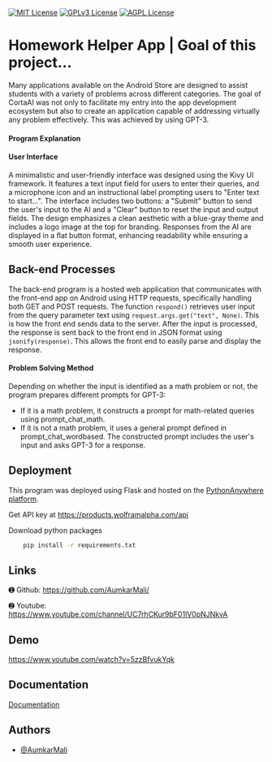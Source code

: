 


[![MIT License](https://img.shields.io/badge/License-MIT-green.svg)](https://choosealicense.com/licenses/mit/)
[![GPLv3 License](https://img.shields.io/badge/License-GPL%20v3-yellow.svg)](https://opensource.org/licenses/)
[![AGPL License](https://img.shields.io/badge/license-AGPL-blue.svg)](http://www.gnu.org/licenses/agpl-3.0)


# Homework Helper App | Goal of this project...

Many applications available on the Android Store are designed to assist students with a variety of problems across different categories. The goal of CortaAI was not only to facilitate my entry into the app development ecosystem but also to create an application capable of addressing virtually any problem effectively. This was achieved by using GPT-3.

#### Program Explanation

#### User Interface

A minimalistic and user-friendly interface was designed using the Kivy UI framework. It features a text input field for users to enter their queries, and a microphone icon and an instructional label prompting users to "Enter text to start...". The interface includes two buttons: a "Submit" button to send the user's input to the AI and a "Clear" button to reset the input and output fields. The design emphasizes a clean aesthetic with a blue-gray theme and includes a logo image at the top for branding. Responses from the AI are displayed in a flat button format, enhancing readability while ensuring a smooth user experience.

## Back-end Processes

The back-end program is a hosted web application that communicates with the front-end app on Android using HTTP requests, specifically handling both GET and POST requests. The function `respond()` retrieves user input from the query parameter text using `request.args.get("text", None)`. This is how the front end sends data to the server. After the input is processed, the response is sent back to the front end in JSON format using `jsonify(response)`. This allows the front end to easily parse and display the response.

#### Problem Solving Method
Depending on whether the input is identified as a math problem or not, the program prepares different prompts for GPT-3:
- If it is a math problem, it constructs a prompt for math-related queries using prompt_chat_math.
- If it is not a math problem, it uses a general prompt defined in prompt_chat_wordbased.
The constructed prompt includes the user's input and asks GPT-3 for a response.


## Deployment
This program was deployed using Flask and hosted on the [PythonAnywhere platform](https://www.pythonanywhere.com/).

Get API key at https://products.wolframalpha.com/api

Download python packages

```bash
    pip install -r requirements.txt
```

## Links

➊ Github: https://github.com/AumkarMali/

➋ Youtube: https://www.youtube.com/channel/UC7rhCKur9bF01lV0pNJNkvA
## Demo

https://www.youtube.com/watch?v=5zzBfvukYqk

## Documentation

[Documentation](hhttps://reference.wolfram.com/language/ref/WolframAlpha)


## Authors

- [@AumkarMali](https://www.github.com/AumkarMali)

